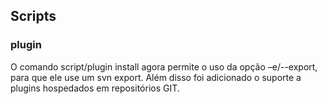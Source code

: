 ## Scripts

### plugin

O comando script/plugin install agora permite o uso da opção –e/--export, para que ele use um svn export. Além disso foi adicionado o suporte a plugins hospedados em repositórios GIT.